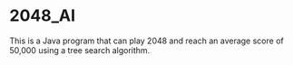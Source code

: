 # 2048_AI
This is a Java program that can play 2048 and reach an average score of 50,000 using a tree search algorithm.
